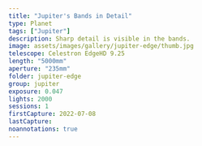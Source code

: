 ```yaml
---
title: "Jupiter's Bands in Detail"
type: Planet
tags: ["Jupiter"]
description: Sharp detail is visible in the bands.
image: assets/images/gallery/jupiter-edge/thumb.jpg
telescope: Celestron EdgeHD 9.25
length: "5000mm"
aperture: "235mm"
folder: jupiter-edge
group: jupiter
exposure: 0.047
lights: 2000
sessions: 1
firstCapture: 2022-07-08 
lastCapture:
noannotations: true
---
```


